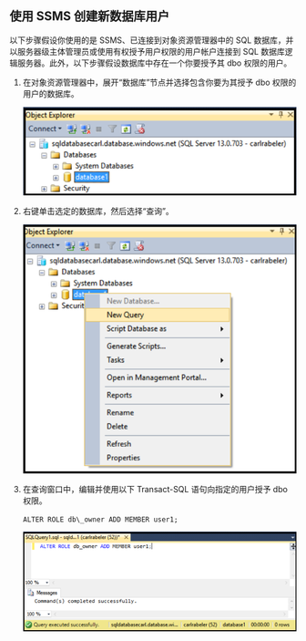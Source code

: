 ## 使用 SSMS 创建新数据库用户

以下步骤假设你使用的是 SSMS、已连接到对象资源管理器中的 SQL 数据库，并以服务器级主体管理员或使用有权授予用户权限的用户帐户连接到 SQL 数据库逻辑服务器。此外，以下步骤假设数据库中存在一个你要授予其 dbo 权限的用户。

1. 在对象资源管理器中，展开“数据库”节点并选择包含你要为其授予 dbo 权限的用户的数据库。

     ![SQL Server Management Studio：连接到 SQL 数据库服务器](./media/sql-database-create-new-database-user/sql-database-create-new-database-user-1.png)

2. 右键单击选定的数据库，然后选择“查询”。

     ![SQL Server Management Studio：连接到 SQL 数据库服务器](./media/sql-database-create-new-database-user/sql-database-create-new-database-user-2.png)

3. 在查询窗口中，编辑并使用以下 Transact-SQL 语句向指定的用户授予 dbo 权限。

    ```ALTER ROLE db\_owner ADD MEMBER user1;```

     ![SQL Server Management Studio：连接到 SQL 数据库服务器](./media/sql-database-grant-database-user-dbo-permissions/sql-database-grant-database-user-dbo-permissions-1.png)

<!---HONumber=Mooncake_0503_2016-->
